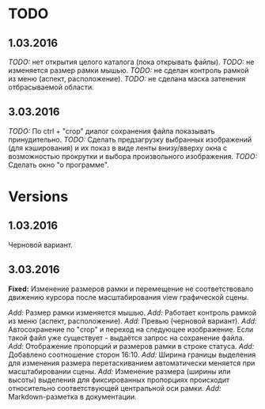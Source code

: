 ﻿TODO
====

1.03.2016
---------

_TODO:_ нет открытия целого каталога (пока открывать файлы).
_TODO:_ не изменяется размер рамки мышью.
_TODO:_ не сделан контроль рамкой из меню (аспект, расположение).
_TODO:_ не сделана маска затенения отбрасываемой области.


3.03.2016
---------

_TODO:_ По ctrl + "crop" диалог сохранения файла показывать принудительно.
_TODO:_ Сделать предзагрузку выбранных изображений (для кэширования) и их показ в виде ленты внизу/вверху окна с возможностью прокрутки и выбора произвольного изображения.
_TODO:_ Сделать окно "о программе".


Versions
========

1.03.2016
---------

Черновой вариант.


3.03.2016
---------

**Fixed:** Изменение размеров рамки и перемещение не соответствовало движению курсора после масштабирования view графической сцены.

_Add:_ Размер рамки изменяется мышью.
_Add:_ Работает контроль рамкой из меню (аспект, расположение).
_Add:_ Превью (черновой вариант).
_Add:_ Автосохранение по "crop" и переход на следующее изображение. Если такой файл уже существует - выдаётся запрос на сохранение файла.
_Add:_ Отображение пропорций и размеров рамки в строке статуса.
_Add:_ Добавлено соотношение сторон 16:10.
_Add:_ Ширина границы выделения для изменения размера перетаскиванием автоматически меняется при масштабировании сцены.
_Add:_ Изменение размера (ширины или высоты) выделения для фиксированных пропорциях происходит относительно соответствующей центральной оси рамки.
_Add:_ Markdown-разметка в документации.
